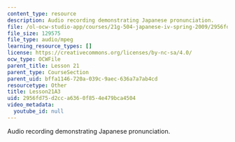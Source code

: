 ```yaml
---
content_type: resource
description: Audio recording demonstrating Japanese pronunciation.
file: /ol-ocw-studio-app/courses/21g-504-japanese-iv-spring-2009/2956fd75d2cca6360f854e479bca4504_Lesson21A3.mp3
file_size: 129575
file_type: audio/mpeg
learning_resource_types: []
license: https://creativecommons.org/licenses/by-nc-sa/4.0/
ocw_type: OCWFile
parent_title: Lesson 21
parent_type: CourseSection
parent_uid: bffa1146-720a-039c-9aec-636a7a7ab4cd
resourcetype: Other
title: Lesson21A3
uid: 2956fd75-d2cc-a636-0f85-4e479bca4504
video_metadata:
  youtube_id: null
---
```

Audio recording demonstrating Japanese pronunciation.